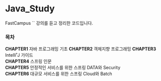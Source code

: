 # Java_Study

FastCampus ``
강의를 듣고 정리한 코드입니다.

### 목차
**CHAPTER1** 자바 프로그래밍 기초
**CHAPTER2** 
객체지향 프로그래밍
**CHAPTER3**
Intelli˚J 가이드 </br>
**CHAPTER4**
스프링 인문 </br>
**CHAPTER5**
안정적인 서비스를 위한 스프링 DATA와 Security
</br>
**CHAPTER6**
대규모 서비스를 위한 스프링 Cloud와 Batch